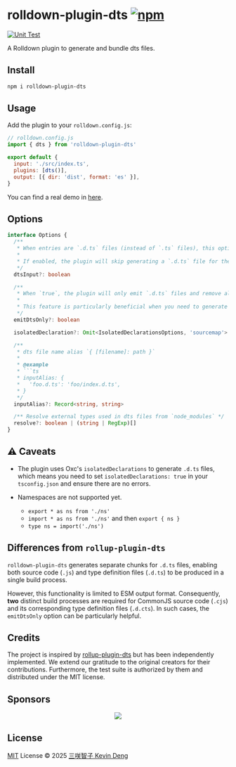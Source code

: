 # rolldown-plugin-dts [![npm](https://img.shields.io/npm/v/rolldown-plugin-dts.svg)](https://npmjs.com/package/rolldown-plugin-dts)

[![Unit Test](https://github.com/sxzz/rolldown-plugin-dts/actions/workflows/unit-test.yml/badge.svg)](https://github.com/sxzz/rolldown-plugin-dts/actions/workflows/unit-test.yml)

A Rolldown plugin to generate and bundle dts files.

## Install

```bash
npm i rolldown-plugin-dts
```

## Usage

Add the plugin to your `rolldown.config.js`:

```js
// rolldown.config.js
import { dts } from 'rolldown-plugin-dts'

export default {
  input: './src/index.ts',
  plugins: [dts()],
  output: [{ dir: 'dist', format: 'es' }],
}
```

You can find a real demo in [here](./rolldown.config.ts).

## Options

````ts
interface Options {
  /**
   * When entries are `.d.ts` files (instead of `.ts` files), this option should be set to `true`.
   *
   * If enabled, the plugin will skip generating a `.d.ts` file for the entry point.
   */
  dtsInput?: boolean

  /**
   * When `true`, the plugin will only emit `.d.ts` files and remove all other chunks.
   *
   * This feature is particularly beneficial when you need to generate `d.ts` files for the CommonJS format as part of a separate build process.
   */
  emitDtsOnly?: boolean

  isolatedDeclaration?: Omit<IsolatedDeclarationsOptions, 'sourcemap'>

  /**
   * dts file name alias `{ [filename]: path }`
   *
   * @example
   * ```ts
   * inputAlias: {
   *   'foo.d.ts': 'foo/index.d.ts',
   * }
   */
  inputAlias?: Record<string, string>

  /** Resolve external types used in dts files from `node_modules` */
  resolve?: boolean | (string | RegExp)[]
}
````

## ⚠️ Caveats

- The plugin uses Oxc's `isolatedDeclarations` to generate `.d.ts` files,
  which means you need to set `isolatedDeclarations: true` in your `tsconfig.json` and ensure there are no errors.

- Namespaces are not supported yet.
  - `export * as ns from './ns'`
  - `import * as ns from './ns'` and then `export { ns }`
  - `type ns = import('./ns')`

## Differences from `rollup-plugin-dts`

`rolldown-plugin-dts` generates separate chunks for `.d.ts` files, enabling both source code (`.js`)
and type definition files (`.d.ts`) to be produced in a single build process.

However, this functionality is limited to ESM output format. Consequently,
**two** distinct build processes are required for CommonJS source code (`.cjs`)
and its corresponding type definition files (`.d.cts`).
In such cases, the `emitDtsOnly` option can be particularly helpful.

## Credits

The project is inspired by [rollup-plugin-dts](https://github.com/Swatinem/rollup-plugin-dts)
but has been independently implemented.
We extend our gratitude to the original creators for their contributions.
Furthermore, the test suite is authorized by them and distributed under the MIT license.

## Sponsors

<p align="center">
  <a href="https://cdn.jsdelivr.net/gh/sxzz/sponsors/sponsors.svg">
    <img src='https://cdn.jsdelivr.net/gh/sxzz/sponsors/sponsors.svg'/>
  </a>
</p>

## License

[MIT](./LICENSE) License © 2025 [三咲智子 Kevin Deng](https://github.com/sxzz)
